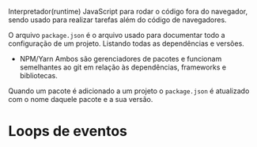 Interpretador(runtime) JavaScript para rodar o código fora do navegador, sendo usado para realizar tarefas além do código de navegadores.

O arquivo `package.json` é o arquivo usado para documentar todo a configuração de um projeto. Listando todas as dependências e versões.

- NPM/Yarn
Ambos são gerenciadores de pacotes e funcionam semelhantes ao git em relação às dependências, frameworks e bibliotecas.

Quando um pacote é adicionado a um projeto o `package.json` é atualizado com o nome daquele pacote e a sua versão.

# Loops de eventos

